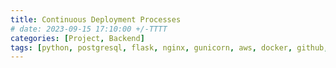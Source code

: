 ```yaml
---
title: Continuous Deployment Processes
# date: 2023-09-15 17:10:00 +/-TTTT
categories: [Project, Backend]
tags: [python, postgresql, flask, nginx, gunicorn, aws, docker, github, notion] # TAG names should always be lowercase
---
```

